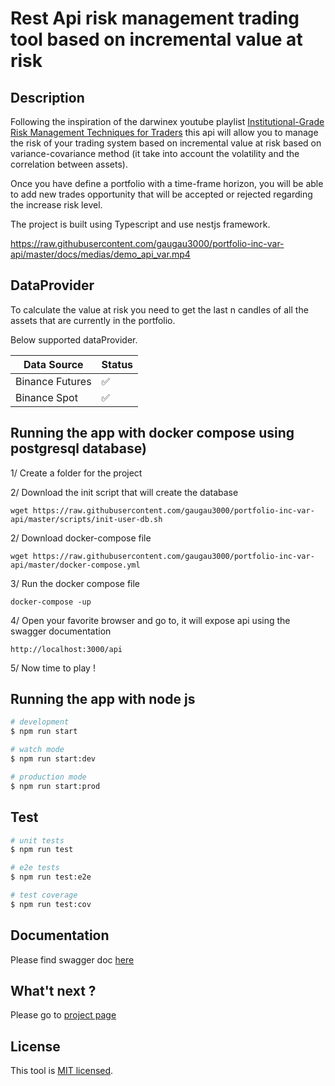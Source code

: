 
# Rest Api risk management trading tool based on incremental value at risk

## Description

Following the  inspiration of the darwinex youtube playlist [Institutional-Grade Risk Management Techniques for Traders](https://www.youtube.com/watch?v=BxkkhzfD4Ug&list=PLv-cA-4O3y979Ltr9wQ2lRJu1INve3RCM&ab_channel=Darwinex) this api will allow you to manage the risk of your trading system based on incremental value at risk based on variance-covariance method (it take into account the volatility and the correlation between assets).

Once you have define a portfolio with a time-frame horizon, you will be able to add new trades opportunity that will be accepted or rejected regarding the increase risk level.

The project is built using Typescript and use nestjs framework.

https://raw.githubusercontent.com/gaugau3000/portfolio-inc-var-api/master/docs/medias/demo_api_var.mp4

## DataProvider

To calculate the value at risk you need to get the last n candles of all the assets that are currently in the portfolio.

Below supported dataProvider.

| Data Source     | Status             |
| --------------- | ------------------ |
| Binance Futures | :white_check_mark: |
| Binance Spot    | :white_check_mark: |


## Running the app with docker compose using postgresql database)

1/ Create a folder for the project

2/ Download the init script that will create the database

```
wget https://raw.githubusercontent.com/gaugau3000/portfolio-inc-var-api/master/scripts/init-user-db.sh
```

2/ Download docker-compose file

```
wget https://raw.githubusercontent.com/gaugau3000/portfolio-inc-var-api/master/docker-compose.yml
```

3/ Run the docker compose file

```
docker-compose -up
```

4/ Open your favorite browser and go to, it will expose api using the swagger documentation

```
http://localhost:3000/api
```

5/ Now time to play !

## Running the app with node js

```bash
# development
$ npm run start

# watch mode
$ npm run start:dev

# production mode
$ npm run start:prod
```

## Test

```bash
# unit tests
$ npm run test

# e2e tests
$ npm run test:e2e

# test coverage
$ npm run test:cov
```

## Documentation

Please find swagger doc [here](https://gaugau3000.github.io/portfolio-inc-var-api/)

## What't next ?

Please go to [project page](https://github.com/gaugau3000/portfolio-inc-var-api/projects)

## License

This tool is [MIT licensed](LICENSE).
